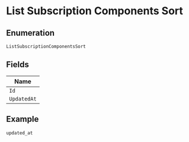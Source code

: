 
# List Subscription Components Sort

## Enumeration

`ListSubscriptionComponentsSort`

## Fields

| Name |
|  --- |
| `Id` |
| `UpdatedAt` |

## Example

```
updated_at
```

